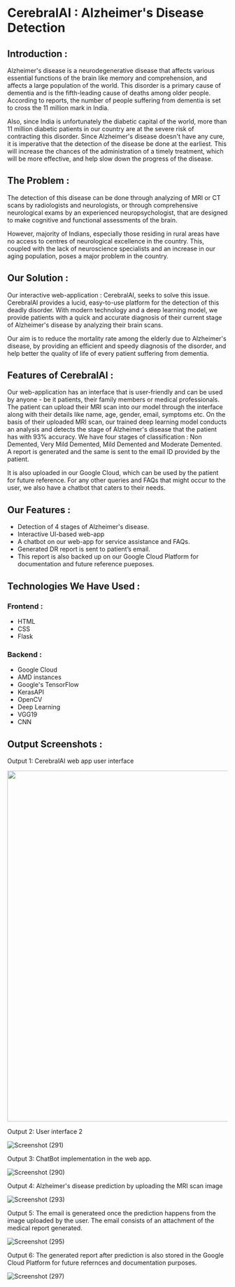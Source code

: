 # CerebralAI : Alzheimer's Disease Detection

## Introduction :

Alzheimer's disease is a neurodegenerative disease that affects various essential functions of the brain like memory and comprehension, and affects a large population of the world. This disorder is a primary cause of dementia and is the fifth-leading cause of deaths among older people. According to reports, the number of people suffering from dementia is set to cross the 11 million mark in India. 

Also, since India is unfortunately the diabetic capital of the world, more than 11 million diabetic patients in our country are at the severe risk of contracting this disorder. Since Alzheimer's disease doesn't have any cure, it is imperative that the detection of the disease be done at the earliest. This will increase the chances of the administration of a timely treatment, which will be more effective, and help slow down the progress of the disease.

## The Problem :

The detection of this disease can be done through analyzing of MRI or CT scans by radiologists and neurologists, or through comprehensive neurological exams by an experienced neuropsychologist, that are designed to make cognitive and functional assessments of the brain. 

However, majority of Indians, especially those residing in rural areas have no access to centres of neurological excellence in the country. This, coupled with the lack of neuroscience specialists and an increase in our aging population, poses a major problem in the country.

## Our Solution :

Our interactive web-application : CerebralAI, seeks to solve this issue. CerebralAI provides a lucid, easy-to-use platform for the detection of this deadly disorder. With modern technology and a deep learning model, we provide patients with a quick and accurate diagnosis of their current stage of Alzheimer's disease by analyzing their brain scans. 

Our aim is to reduce the mortality rate among the elderly due to Alzheimer's disease, by providing an efficient and speedy diagnosis of the disorder, and help better the quality of life of every patient suffering from dementia.

## Features of CerebralAI :

Our web-application has an interface that is user-friendly and can be used by anyone - be it patients, their family members or medical professionals. The patient can upload their MRI scan into our model through the interface along with their details like name, age, gender, email, symptoms etc. On the basis of their uploaded MRI scan, our trained deep learning model conducts an analysis and detects the stage of Alzheimer's disease that the patient has with 93% accuracy. We have four stages of classification : Non Demented, Very Mild Demented, Mild Demented and Moderate Demented. A report is generated and the same is sent to the email ID provided by the patient. 

It is also uploaded in our Google Cloud, which can be used by the patient for future reference. For any other queries and FAQs that might occur to the user, we also have a chatbot that caters to their needs.

## Our Features :

   - Detection of 4 stages of Alzheimer's disease.
   - Interactive UI-based web-app
   - A chatbot on our web-app for service assistance and FAQs.
   - Generated DR report is sent to patient’s email.
   - This report is also backed up on our Google Cloud Platform for documentation and future reference pueposes.

## Technologies We Have Used : 

### Frontend :

- HTML
- CSS 
- Flask

### Backend :

- Google Cloud
- AMD instances
- Google's TensorFlow
- KerasAPI
- OpenCV
- Deep Learning
- VGG19
- CNN

## Output Screenshots :

Output 1: CerebralAI web app user interface

<img width="800" src="https://user-images.githubusercontent.com/116015331/231774032-e74d2d07-41e5-4237-9bba-6b062100ec19.png">

Output 2: User interface 2

![Screenshot (291)](https://user-images.githubusercontent.com/116015331/231774601-5fbfaa04-9f47-4ccd-9b69-ee7d229fbd28.png)

Output 3: ChatBot implementation in the web app.

![Screenshot (290)](https://user-images.githubusercontent.com/116015331/231775150-33588359-6d45-4069-a0fd-fca2899bc1ba.png)

Output 4: Alzheimer's disease prediction by uploading the MRI scan image

![Screenshot (293)](https://user-images.githubusercontent.com/116015331/231774892-869dd9e9-38ad-4561-aa63-55aba7bfe5f4.png)

Output 5:  The email is generateed once the prediction happens from the image uploaded by the user. The email consists of an attachment of the medical report generated.

![Screenshot (295)](https://user-images.githubusercontent.com/116015331/231775415-7aa85284-f43c-47f5-b2de-0469f87d56b5.png)

Output 6: The generated report after prediction is also stored in the Google Cloud Platform for future refernces and documentation purposes. 

![Screenshot (297)](https://user-images.githubusercontent.com/116015331/231775845-f5f4fe05-a262-46a1-b17e-cfb2cc0a6322.png)
